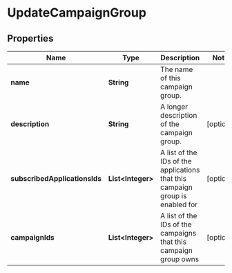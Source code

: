

# UpdateCampaignGroup

## Properties

Name | Type | Description | Notes
------------ | ------------- | ------------- | -------------
**name** | **String** | The name of this campaign group. | 
**description** | **String** | A longer description of the campaign group. |  [optional]
**subscribedApplicationsIds** | **List&lt;Integer&gt;** | A list of the IDs of the applications that this campaign group is enabled for |  [optional]
**campaignIds** | **List&lt;Integer&gt;** | A list of the IDs of the campaigns that this campaign group owns |  [optional]



